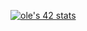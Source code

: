 <a href="https://github.com/JaeSeoKim/badge42"><img src="https://badge42.vercel.app/api/v2/clkk1fcrd004408l27lnhx3x4/stats?cursusId=21&coalitionId=undefined" alt="ole's 42 stats" /></a>
